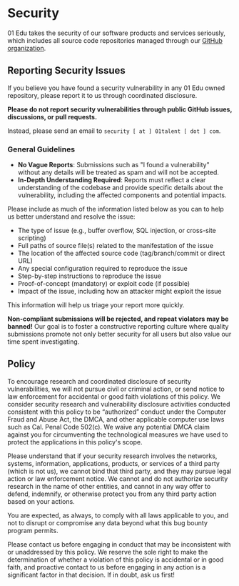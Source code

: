# Security

01 Edu takes the security of our software products and services seriously, which includes all source code repositories managed through our [GitHub organization](https://github.com/01-edu).

## Reporting Security Issues

If you believe you have found a security vulnerability in any 01 Edu owned repository, please report it to us through coordinated disclosure.

**Please do not report security vulnerabilities through public GitHub issues, discussions, or pull requests.**

Instead, please send an email to `security [ at ] 01talent [ dot ] com`.

### General Guidelines

- **No Vague Reports**: Submissions such as "I found a vulnerability" without any details will be treated as spam and will not be accepted.
- **In-Depth Understanding Required**: Reports must reflect a clear understanding of the codebase and provide specific details about the vulnerability, including the affected components and potential impacts.

Please include as much of the information listed below as you can to help us better understand and resolve the issue:

- The type of issue (e.g., buffer overflow, SQL injection, or cross-site scripting)
- Full paths of source file(s) related to the manifestation of the issue
- The location of the affected source code (tag/branch/commit or direct URL)
- Any special configuration required to reproduce the issue
- Step-by-step instructions to reproduce the issue
- Proof-of-concept (mandatory) or exploit code (if possible)
- Impact of the issue, including how an attacker might exploit the issue

This information will help us triage your report more quickly.

**Non-compliant submissions will be rejected, and repeat violators may be banned!** Our goal is to foster a constructive reporting culture where quality submissions promote not only better security for all users but also value our time spent investigating.

## Policy

To encourage research and coordinated disclosure of security vulnerabilities, we will not pursue civil or criminal action, or send notice to law enforcement for accidental or good faith violations of this policy. We consider security research and vulnerability disclosure activities conducted consistent with this policy to be “authorized” conduct under the Computer Fraud and Abuse Act, the DMCA, and other applicable computer use laws such as Cal. Penal Code 502(c). We waive any potential DMCA claim against you for circumventing the technological measures we have used to protect the applications in this policy's scope.

Please understand that if your security research involves the networks, systems, information, applications, products, or services of a third party (which is not us), we cannot bind that third party, and they may pursue legal action or law enforcement notice. We cannot and do not authorize security research in the name of other entities, and cannot in any way offer to defend, indemnify, or otherwise protect you from any third party action based on your actions.

You are expected, as always, to comply with all laws applicable to you, and not to disrupt or compromise any data beyond what this bug bounty program permits.

Please contact us before engaging in conduct that may be inconsistent with or unaddressed by this policy. We reserve the sole right to make the determination of whether a violation of this policy is accidental or in good faith, and proactive contact to us before engaging in any action is a significant factor in that decision. If in doubt, ask us first!
